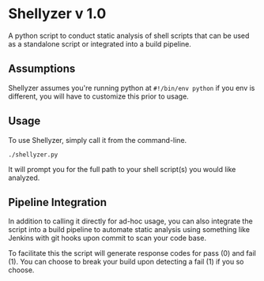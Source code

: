 # Shellyzer v 1.0
A python script to conduct static analysis of shell scripts that can be used as a standalone script or integrated into a build pipeline.



## Assumptions

Shellyzer assumes you're running python at `#!/bin/env python` if you env is different, you will have to customize this prior to usage.



## Usage

To use Shellyzer, simply call it from the command-line.

`./shellyzer.py`

It will prompt you for the full path to your shell script(s) you would like analyzed.  



## Pipeline Integration

In addition to calling it directly for ad-hoc usage, you can also integrate the script into a build pipeline to automate static analysis using something like Jenkins with git hooks upon commit to scan your code base.

To facilitate this the script will generate response codes for pass (0) and fail (1).  You can choose to break your build upon detecting a fail (1) if you so choose.